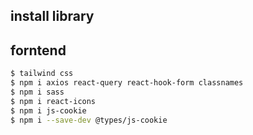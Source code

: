 ## install library

## forntend

```bash
$ tailwind css
$ npm i axios react-query react-hook-form classnames
$ npm i sass
$ npm i react-icons
$ npm i js-cookie
$ npm i --save-dev @types/js-cookie
```
